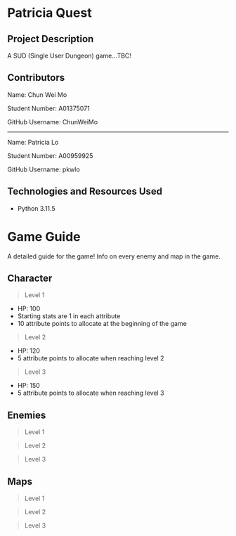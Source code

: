 # Patricia Quest
## Project Description
A SUD (Single User Dungeon) game...TBC!

## Contributors

Name: Chun Wei Mo

Student Number: A01375071

GitHub Username: ChunWeiMo

--------------------------

Name: Patricia Lo

Student Number: A00959925

GitHub Username: pkwlo

## Technologies and Resources Used
- Python 3.11.5

# Game Guide
A detailed guide for the game! Info on every enemy and map in the game. 

## Character
>Level 1
- HP: 100
- Starting stats are 1 in each attribute
- 10 attribute points to allocate at the beginning of the game
>Level 2
- HP: 120
- 5 attribute points to allocate when reaching level 2
>Level 3
- HP: 150
- 5 attribute points to allocate when reaching level 3
## Enemies
>Level 1

>Level 2

>Level 3
## Maps
>Level 1

>Level 2

>Level 3

